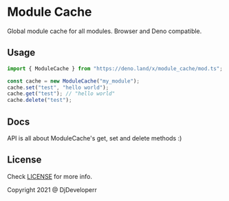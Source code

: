 # Module Cache

Global module cache for all modules. Browser and Deno compatible.

## Usage

```ts
import { ModuleCache } from "https://deno.land/x/module_cache/mod.ts";

const cache = new ModuleCache("my_module");
cache.set("test", "hello world");
cache.get("test"); // "hello world"
cache.delete("test");
```

## Docs

API is all about ModuleCache's get, set and delete methods :)

## License

Check [LICENSE](LICENSE) for more info.

Copyright 2021 @ DjDeveloperr